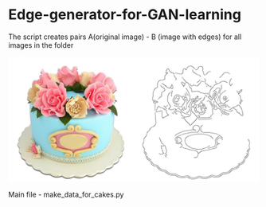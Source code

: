 # Edge-generator-for-GAN-learning
The script creates pairs A(original image) - B (image with edges) for all images in the folder


![Example](https://github.com/andrecpc/Edge-generator-for-GAN-learning/blob/master/doub_4.jpg)

Main file - make_data_for_cakes.py
